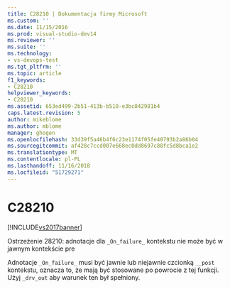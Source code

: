```yaml
---
title: C28210 | Dokumentacja firmy Microsoft
ms.custom: ''
ms.date: 11/15/2016
ms.prod: visual-studio-dev14
ms.reviewer: ''
ms.suite: ''
ms.technology:
- vs-devops-test
ms.tgt_pltfrm: ''
ms.topic: article
f1_keywords:
- C28210
helpviewer_keywords:
- C28210
ms.assetid: 653ed499-2b51-413b-b510-e3bc842981b4
caps.latest.revision: 5
author: mikeblome
ms.author: mblome
manager: ghogen
ms.openlocfilehash: 33d39f5a46b4f6c23e1174f05fe40793b2a86b04
ms.sourcegitcommit: af428c7ccd007e668ec0dd8697c88fc5d8bca1e2
ms.translationtype: MT
ms.contentlocale: pl-PL
ms.lasthandoff: 11/16/2018
ms.locfileid: "51729271"
---
```

# <a name="c28210"></a>C28210
[!INCLUDE[vs2017banner](../includes/vs2017banner.md)]

Ostrzeżenie 28210: adnotacje dla `_On_failure_` kontekstu nie może być w jawnym kontekście pre  
  
 Adnotacje `_On_failure_` musi być jawnie lub niejawnie czcionką `__post` kontekstu, oznacza to, że mają być stosowane po powrocie z tej funkcji.  Użyj `_drv_out` aby warunek ten był spełniony.



